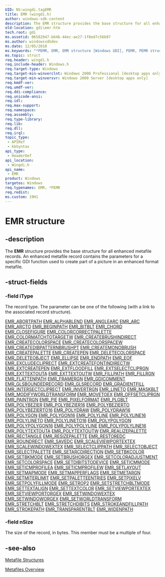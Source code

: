 ```yaml
---
UID: NS:wingdi.tagEMR
title: EMR (wingdi.h)
author: windows-sdk-content
description: The EMR structure provides the base structure for all enhanced metafile records. An enhanced metafile record contains the parameters for a specific GDI function used to create part of a picture in an enhanced format metafile.
old-location: gdi\emr.htm
tech.root: gdi
ms.assetid: 06582047-b64b-44ec-ae27-1f8ed7c56b97
ms.author: windowssdkdev
ms.date: 12/05/2018
ms.keywords: "*PEMR, EMR, EMR structure [Windows GDI], PEMR, PEMR structure pointer [Windows GDI], _win32_EMR_str, gdi.emr, wingdi/EMR, wingdi/PEMR"
ms.topic: struct
req.header: wingdi.h
req.include-header: Windows.h
req.target-type: Windows
req.target-min-winverclnt: Windows 2000 Professional [desktop apps only]
req.target-min-winversvr: Windows 2000 Server [desktop apps only]
req.kmdf-ver: 
req.umdf-ver: 
req.ddi-compliance: 
req.unicode-ansi: 
req.idl: 
req.max-support: 
req.namespace: 
req.assembly: 
req.type-library: 
req.lib: 
req.dll: 
req.irql: 
topic_type:
 - APIRef
 - kbSyntax
api_type:
 - HeaderDef
api_location:
 - Wingdi.h
api_name:
 - EMR
product: Windows
targetos: Windows
req.typenames: EMR, *PEMR
req.redist: 
ms.custom: 19H1
---
```


# EMR structure


## -description



The <b>EMR</b> structure provides the base structure for all enhanced metafile records. An enhanced metafile record contains the parameters for a specific GDI function used to create part of a picture in an enhanced format metafile.




## -struct-fields




### -field iType

The record type. The parameter can be one of the following (with a link to the associated record structure).

<a href="https://msdn.microsoft.com/ee9f57af-8d96-4b85-b8ab-4eb57e6c7c78">EMR_ABORTPATH</a>
<a href="https://msdn.microsoft.com/3270d8ed-a174-4d77-a9a7-3e3f0cab2a23">EMR_ALPHABLEND</a>
<a href="https://msdn.microsoft.com/054b84ba-bb5e-4dca-8482-6b958151aedf">EMR_ANGLEARC</a>
<a href="https://msdn.microsoft.com/f249b396-bf71-401b-b972-317d551fc9aa">EMR_ARC</a>
<a href="https://msdn.microsoft.com/f249b396-bf71-401b-b972-317d551fc9aa">EMR_ARCTO</a>
<a href="https://msdn.microsoft.com/ee9f57af-8d96-4b85-b8ab-4eb57e6c7c78">EMR_BEGINPATH</a>
<a href="https://msdn.microsoft.com/ed3dbed6-4a2c-4fba-a803-f407fe60d750">EMR_BITBLT</a>
<a href="https://msdn.microsoft.com/f249b396-bf71-401b-b972-317d551fc9aa">EMR_CHORD</a>
<a href="https://msdn.microsoft.com/ee9f57af-8d96-4b85-b8ab-4eb57e6c7c78">EMR_CLOSEFIGURE</a>
<a href="https://msdn.microsoft.com/12e31e22-b9ac-454d-a423-b3fee582fcba">EMR_COLORCORRECTPALETTE</a>
<a href="https://msdn.microsoft.com/9b89b703-b670-40eb-b95f-d07e8731e71b">EMR_COLORMATCHTOTARGETW</a>
<a href="https://msdn.microsoft.com/fd87d52a-1227-48ba-8b7e-a8fd007c9d01">EMR_CREATEBRUSHINDIRECT</a>
<a href="https://msdn.microsoft.com/ee2e02bb-5bd2-460c-aefe-78a143c72ff6">EMR_CREATECOLORSPACE</a>
<a href="https://msdn.microsoft.com/eac364ad-ef17-4f60-ac4c-39d8a9af618b">EMR_CREATECOLORSPACEW</a>
<a href="https://msdn.microsoft.com/e1d8302b-9dbe-4a92-9143-7ad03e334ee5">EMR_CREATEDIBPATTERNBRUSHPT</a>
<a href="https://msdn.microsoft.com/6f581ad4-0449-40b1-bcc6-737bfcdc33c4">EMR_CREATEMONOBRUSH</a>
<a href="https://msdn.microsoft.com/5198dc94-49bf-4cc8-8b41-2f29acd3c17d">EMR_CREATEPALETTE</a>
<a href="https://msdn.microsoft.com/bd338c56-00b4-4eae-9e4f-57ac49809f32">EMR_CREATEPEN</a>
<a href="https://msdn.microsoft.com/c661b3cc-6b41-4157-acb4-f9083ab73851">EMR_DELETECOLORSPACE</a>
<a href="https://msdn.microsoft.com/02ec5839-3390-429b-8f0c-6f2e74393c8f">EMR_DELETEOBJECT</a>
<a href="https://msdn.microsoft.com/1400f9d7-4ccd-4348-98f0-fccc78e06212">EMR_ELLIPSE</a>
<a href="https://msdn.microsoft.com/ee9f57af-8d96-4b85-b8ab-4eb57e6c7c78">EMR_ENDPATH</a>
<a href="https://msdn.microsoft.com/99a3f97e-cb43-49b3-9972-23f9911b2cd0">EMR_EOF</a>
<a href="https://msdn.microsoft.com/a8969bfd-cd60-485f-bbcc-4bf015526d56">EMR_EXCLUDECLIPRECT</a>
<a href="https://msdn.microsoft.com/27adba1d-6845-4d5e-8183-9c092775b473">EMR_EXTCREATEFONTINDIRECTW</a>
<a href="https://msdn.microsoft.com/9ed97d34-8c03-4b14-821c-397c21c36db0">EMR_EXTCREATEPEN</a>
<a href="https://msdn.microsoft.com/93c80ea4-42f3-4c0a-8f72-76d2a6634e15">EMR_EXTFLOODFILL</a>
<a href="https://msdn.microsoft.com/fcfa0ae1-06e0-4313-9140-496aa4eec9da">EMR_EXTSELECTCLIPRGN</a>
<a href="https://msdn.microsoft.com/1d9b0b32-6a51-481a-9589-3de832d746d7">EMR_EXTTEXTOUTA</a>
<a href="https://msdn.microsoft.com/1d9b0b32-6a51-481a-9589-3de832d746d7">EMR_EXTTEXTOUTW</a>
<a href="https://msdn.microsoft.com/9911e0fb-2e0d-4684-bff6-fc876ab8185d">EMR_FILLPATH</a>
<a href="https://msdn.microsoft.com/84b81b9d-3def-403c-94cd-8f5ddea02d6d">EMR_FILLRGN</a>
<a href="https://msdn.microsoft.com/ee9f57af-8d96-4b85-b8ab-4eb57e6c7c78">EMR_FLATTENPATH</a>
<a href="https://msdn.microsoft.com/578a2824-b42e-401d-b4b0-8426440713c6">EMR_FRAMERGN</a>
<a href="https://msdn.microsoft.com/aac18154-bd50-45a4-a1ba-390b59525fa9">EMR_GDICOMMENT</a>
<a href="https://msdn.microsoft.com/0e397451-543c-4278-9cdd-fbd276b646dd">EMR_GLSBOUNDEDRECORD</a>
<a href="https://msdn.microsoft.com/58e31199-80e2-4077-a6f6-1787c5228f77">EMR_GLSRECORD</a>
<a href="https://msdn.microsoft.com/efd12e71-ee26-4fc8-8e9f-5b0105ebe057">EMR_GRADIENTFILL</a>
<a href="https://msdn.microsoft.com/a8969bfd-cd60-485f-bbcc-4bf015526d56">EMR_INTERSECTCLIPRECT</a>
<a href="https://msdn.microsoft.com/91c0badc-bd26-418a-9cdb-3e70e7337021">EMR_INVERTRGN</a>
<a href="https://msdn.microsoft.com/876db90d-3775-48e8-8911-e6612a3484ae">EMR_LINETO</a>
<a href="https://msdn.microsoft.com/4c9e8631-8b76-423f-9691-8c93c6412d41">EMR_MASKBLT</a>
<a href="https://msdn.microsoft.com/61d51fc9-a8dd-4981-940d-eedc8936360a">EMR_MODIFYWORLDTRANSFORM</a>
<a href="https://msdn.microsoft.com/876db90d-3775-48e8-8911-e6612a3484ae">EMR_MOVETOEX</a>
<a href="https://msdn.microsoft.com/814a1105-0edc-4d1e-9f94-1c13152c0925">EMR_OFFSETCLIPRGN</a>
<a href="https://msdn.microsoft.com/91c0badc-bd26-418a-9cdb-3e70e7337021">EMR_PAINTRGN</a>
<a href="https://msdn.microsoft.com/f249b396-bf71-401b-b972-317d551fc9aa">EMR_PIE</a>
<a href="https://msdn.microsoft.com/3dd2ef54-af00-4d7e-b33f-c7c5160ae4f1">EMR_PIXELFORMAT</a>
<a href="https://msdn.microsoft.com/c802baa8-2f11-46e1-948c-f63c40e94266">EMR_PLGBLT</a>
<a href="https://msdn.microsoft.com/47a05287-8950-4277-b981-a19bff918bae">EMR_POLYBEZIER</a>
<a href="https://msdn.microsoft.com/ba1d4fad-44d7-438c-8e03-972d88c2780e">EMR_POLYBEZIER16</a>
<a href="https://msdn.microsoft.com/47a05287-8950-4277-b981-a19bff918bae">EMR_POLYBEZIERTO</a>
<a href="https://msdn.microsoft.com/ba1d4fad-44d7-438c-8e03-972d88c2780e">EMR_POLYBEZIERTO16</a>
<a href="https://msdn.microsoft.com/c75d19bf-a7e3-45db-9534-f089d4cec3eb">EMR_POLYDRAW</a>
<a href="https://msdn.microsoft.com/476c5a81-99fc-4e25-a761-b95bbf18b271">EMR_POLYDRAW16</a>
<a href="https://msdn.microsoft.com/47a05287-8950-4277-b981-a19bff918bae">EMR_POLYGON</a>
<a href="https://msdn.microsoft.com/ba1d4fad-44d7-438c-8e03-972d88c2780e">EMR_POLYGON16</a>
<a href="https://msdn.microsoft.com/47a05287-8950-4277-b981-a19bff918bae">EMR_POLYLINE</a>
<a href="https://msdn.microsoft.com/ba1d4fad-44d7-438c-8e03-972d88c2780e">EMR_POLYLINE16</a>
<a href="https://msdn.microsoft.com/47a05287-8950-4277-b981-a19bff918bae">EMR_POLYLINETO</a>
<a href="https://msdn.microsoft.com/ba1d4fad-44d7-438c-8e03-972d88c2780e">EMR_POLYLINETO16</a>
<a href="https://msdn.microsoft.com/442ad347-c064-4769-b43b-57d2e66e8b97">EMR_POLYPOLYGON</a>
<a href="https://msdn.microsoft.com/efdd4ed1-5c0e-43ae-980d-fe3a5e8d480f">EMR_POLYPOLYGON16</a>
<a href="https://msdn.microsoft.com/442ad347-c064-4769-b43b-57d2e66e8b97">EMR_POLYPOLYLINE</a>
<a href="https://msdn.microsoft.com/efdd4ed1-5c0e-43ae-980d-fe3a5e8d480f">EMR_POLYPOLYLINE16</a>
<a href="https://msdn.microsoft.com/9c1decdd-fe6f-4220-abba-7547ab5427ba">EMR_POLYTEXTOUTA</a>
<a href="https://msdn.microsoft.com/9c1decdd-fe6f-4220-abba-7547ab5427ba">EMR_POLYTEXTOUTW</a>
<a href="https://msdn.microsoft.com/ee9f57af-8d96-4b85-b8ab-4eb57e6c7c78">EMR_REALIZEPALETTE</a>
<a href="https://msdn.microsoft.com/1400f9d7-4ccd-4348-98f0-fccc78e06212">EMR_RECTANGLE</a>
<a href="https://msdn.microsoft.com/b9c31591-bf9f-44d9-8c9a-9682d29fc541">EMR_RESIZEPALETTE</a>
<a href="https://msdn.microsoft.com/c56767bf-a13e-4215-9005-6e543f3e5a0d">EMR_RESTOREDC</a>
<a href="https://msdn.microsoft.com/74caff9e-6882-4585-ad51-e83e4afb8454">EMR_ROUNDRECT</a>
<a href="https://msdn.microsoft.com/ee9f57af-8d96-4b85-b8ab-4eb57e6c7c78">EMR_SAVEDC</a>
<a href="https://msdn.microsoft.com/712e8b00-d9ab-4b23-aed4-d7aadd0cb3e1">EMR_SCALEVIEWPORTEXTEX</a>
<a href="https://msdn.microsoft.com/712e8b00-d9ab-4b23-aed4-d7aadd0cb3e1">EMR_SCALEWINDOWEXTEX</a>
<a href="https://msdn.microsoft.com/cae5eb68-169e-4439-9141-af93c8ff5ec6">EMR_SELECTCLIPPATH</a>
<a href="https://msdn.microsoft.com/02ec5839-3390-429b-8f0c-6f2e74393c8f">EMR_SELECTOBJECT</a>
<a href="https://msdn.microsoft.com/f83367c0-406a-4a5f-961f-8e5afe6707fd">EMR_SELECTPALETTE</a>
<a href="https://msdn.microsoft.com/d33d329f-7f66-4995-b80f-656c96ea105b">EMR_SETARCDIRECTION</a>
<a href="https://msdn.microsoft.com/9916fc79-cac0-4c46-8fa5-aeca3b7f2cf0">EMR_SETBKCOLOR</a>
<a href="https://msdn.microsoft.com/cae5eb68-169e-4439-9141-af93c8ff5ec6">EMR_SETBKMODE</a>
<a href="https://msdn.microsoft.com/4030c4c4-60be-43b7-855e-49d65ea482c1">EMR_SETBRUSHORGEX</a>
<a href="https://msdn.microsoft.com/d9f99f71-d102-484f-beb4-0d2de1070345">EMR_SETCOLORADJUSTMENT</a>
<a href="https://msdn.microsoft.com/c661b3cc-6b41-4157-acb4-f9083ab73851">EMR_SETCOLORSPACE</a>
<a href="https://msdn.microsoft.com/a87546e4-32ce-438d-9997-6d329f43303e">EMR_SETDIBITSTODEVICE</a>
<a href="https://msdn.microsoft.com/cae5eb68-169e-4439-9141-af93c8ff5ec6">EMR_SETICMMODE</a>
<a href="https://msdn.microsoft.com/2f43db1e-95eb-4812-9422-ddc9df634c15">EMR_SETICMPROFILEA</a>
<a href="https://msdn.microsoft.com/2f43db1e-95eb-4812-9422-ddc9df634c15">EMR_SETICMPROFILEW</a>
<a href="https://msdn.microsoft.com/cae5eb68-169e-4439-9141-af93c8ff5ec6">EMR_SETLAYOUT</a>
<a href="https://msdn.microsoft.com/cae5eb68-169e-4439-9141-af93c8ff5ec6">EMR_SETMAPMODE</a>
<a href="https://msdn.microsoft.com/d8a01e0a-6da9-43e2-9910-87503b5c851e">EMR_SETMAPPERFLAGS</a>
<a href="https://msdn.microsoft.com/ee9f57af-8d96-4b85-b8ab-4eb57e6c7c78">EMR_SETMETARGN</a>
<a href="https://msdn.microsoft.com/2d56eb0d-5417-464b-be6a-57e4654003e6">EMR_SETMITERLIMIT</a>
<a href="https://msdn.microsoft.com/df75567e-150f-4f88-b6ae-938b451a7b7d">EMR_SETPALETTEENTRIES</a>
<a href="https://msdn.microsoft.com/1487d788-c85a-4a58-a4c8-8abe198944b4">EMR_SETPIXELV</a>
<a href="https://msdn.microsoft.com/cae5eb68-169e-4439-9141-af93c8ff5ec6">EMR_SETPOLYFILLMODE</a>
<a href="https://msdn.microsoft.com/cae5eb68-169e-4439-9141-af93c8ff5ec6">EMR_SETROP2</a>
<a href="https://msdn.microsoft.com/cae5eb68-169e-4439-9141-af93c8ff5ec6">EMR_SETSTRETCHBLTMODE</a>
<a href="https://msdn.microsoft.com/cae5eb68-169e-4439-9141-af93c8ff5ec6">EMR_SETTEXTALIGN</a>
<a href="https://msdn.microsoft.com/9916fc79-cac0-4c46-8fa5-aeca3b7f2cf0">EMR_SETTEXTCOLOR</a>
<a href="https://msdn.microsoft.com/4030c4c4-60be-43b7-855e-49d65ea482c1">EMR_SETVIEWPORTEXTEX</a>
<a href="https://msdn.microsoft.com/df80b89a-67b2-4ab3-8ff8-f121f9eb88cd">EMR_SETVIEWPORTORGEX</a>
<a href="https://msdn.microsoft.com/4030c4c4-60be-43b7-855e-49d65ea482c1">EMR_SETWINDOWEXTEX</a>
<a href="https://msdn.microsoft.com/4030c4c4-60be-43b7-855e-49d65ea482c1">EMR_SETWINDOWORGEX</a>
<a href="https://msdn.microsoft.com/08e5e272-22b5-4097-a293-f5a1fd865edf">EMR_SETWORLDTRANSFORM</a>
<a href="https://msdn.microsoft.com/957b09d2-a706-4045-affb-fd530cd4fa3a">EMR_STRETCHBLT</a>
<a href="https://msdn.microsoft.com/aa104ffa-44ed-41f6-a1a7-23bbab68e16c">EMR_STRETCHDIBITS</a>
<a href="https://msdn.microsoft.com/9911e0fb-2e0d-4684-bff6-fc876ab8185d">EMR_STROKEANDFILLPATH</a>
<a href="https://msdn.microsoft.com/9911e0fb-2e0d-4684-bff6-fc876ab8185d">EMR_STROKEPATH</a>
<a href="https://msdn.microsoft.com/f343bc6a-87b8-4c6b-b2cb-3d7f2f515fc1">EMR_TRANSPARENTBLT</a>
<a href="https://msdn.microsoft.com/ee9f57af-8d96-4b85-b8ab-4eb57e6c7c78">EMR_WIDENPATH</a>

### -field nSize

The size of the record, in bytes. This member must be a multiple of four.


## -see-also




<a href="https://msdn.microsoft.com/6a509ed5-cea3-4318-ad17-9d20425a6e80">Metafile Structures</a>



<a href="https://msdn.microsoft.com/309ee4cf-111b-4f09-a722-4823cb3d26b0">Metafiles Overview</a>
 

 


